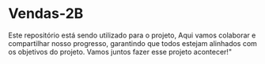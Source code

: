 # Vendas-2B
Este repositório está sendo utilizado para o projeto, Aqui vamos colaborar e compartilhar nosso progresso, garantindo que todos estejam alinhados com os objetivos do projeto. Vamos juntos fazer esse projeto acontecer!"
